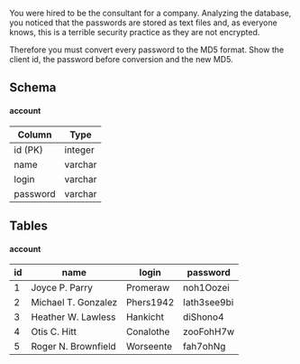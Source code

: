 You were hired to be the consultant for a company. Analyzing the database, you noticed that the passwords are stored as text files and, as everyone knows, this is a terrible security practice as they are not encrypted.

Therefore you must convert every password to the MD5 format. Show the client id, the password before conversion and the new MD5.

## Schema
#### account
|Column | Type|
|-------|-----|
|id (PK) | integer|
|name | varchar|
|login | varchar|
|password | varchar|
 
## Tables
#### account
|id | name | login | password|
|---|------|-------|---------|
|1 | Joyce P. Parry | Promeraw | noh1Oozei|
|2 | Michael T. Gonzalez | Phers1942 | Iath3see9bi|
|3 | Heather W. Lawless | Hankicht | diShono4|
|4 | Otis C. Hitt | Conalothe | zooFohH7w|
|5 | Roger N. Brownfield | Worseente | fah7ohNg|